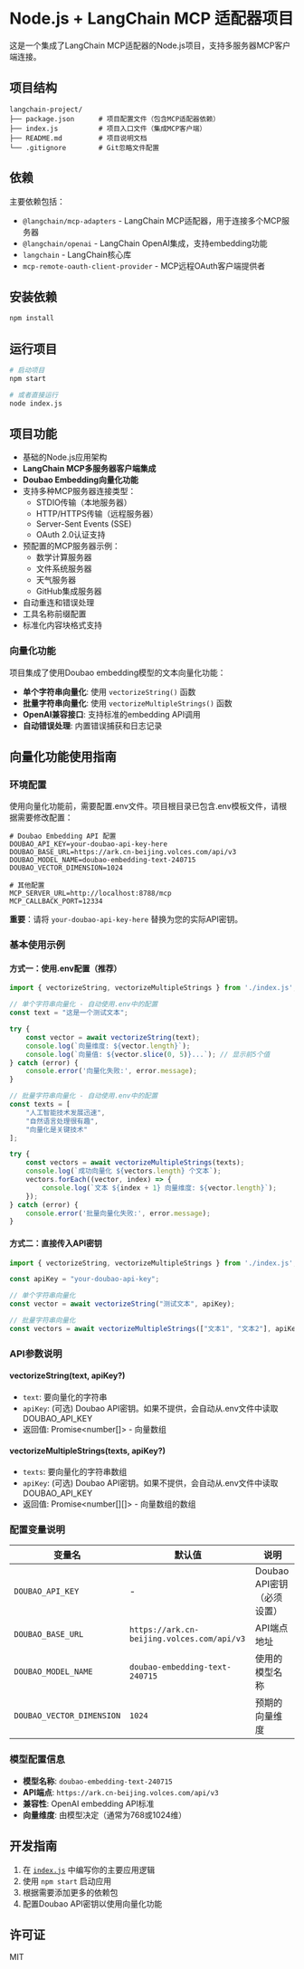 # Node.js + LangChain MCP 适配器项目

这是一个集成了LangChain MCP适配器的Node.js项目，支持多服务器MCP客户端连接。

## 项目结构

```
langchain-project/
├── package.json      # 项目配置文件（包含MCP适配器依赖）
├── index.js          # 项目入口文件（集成MCP客户端）
├── README.md         # 项目说明文档
└── .gitignore        # Git忽略文件配置
```

## 依赖

主要依赖包括：
- `@langchain/mcp-adapters` - LangChain MCP适配器，用于连接多个MCP服务器
- `@langchain/openai` - LangChain OpenAI集成，支持embedding功能
- `langchain` - LangChain核心库
- `mcp-remote-oauth-client-provider` - MCP远程OAuth客户端提供者

## 安装依赖

```bash
npm install
```

## 运行项目

```bash
# 启动项目
npm start

# 或者直接运行
node index.js
```

## 项目功能

- 基础的Node.js应用架构
- **LangChain MCP多服务器客户端集成**
- **Doubao Embedding向量化功能**
- 支持多种MCP服务器连接类型：
  - STDIO传输（本地服务器）
  - HTTP/HTTPS传输（远程服务器）
  - Server-Sent Events (SSE)
  - OAuth 2.0认证支持
- 预配置的MCP服务器示例：
  - 数学计算服务器
  - 文件系统服务器
  - 天气服务器
  - GitHub集成服务器
- 自动重连和错误处理
- 工具名称前缀配置
- 标准化内容块格式支持

### 向量化功能

项目集成了使用Doubao embedding模型的文本向量化功能：

- **单个字符串向量化**: 使用 `vectorizeString()` 函数
- **批量字符串向量化**: 使用 `vectorizeMultipleStrings()` 函数
- **OpenAI兼容接口**: 支持标准的embedding API调用
- **自动错误处理**: 内置错误捕获和日志记录

## 向量化功能使用指南

### 环境配置

使用向量化功能前，需要配置.env文件。项目根目录已包含.env模板文件，请根据需要修改配置：

```env
# Doubao Embedding API 配置
DOUBAO_API_KEY=your-doubao-api-key-here
DOUBAO_BASE_URL=https://ark.cn-beijing.volces.com/api/v3
DOUBAO_MODEL_NAME=doubao-embedding-text-240715
DOUBAO_VECTOR_DIMENSION=1024

# 其他配置
MCP_SERVER_URL=http://localhost:8788/mcp
MCP_CALLBACK_PORT=12334
```

**重要**：请将 `your-doubao-api-key-here` 替换为您的实际API密钥。

### 基本使用示例

#### 方式一：使用.env配置（推荐）

```javascript
import { vectorizeString, vectorizeMultipleStrings } from './index.js';

// 单个字符串向量化 - 自动使用.env中的配置
const text = "这是一个测试文本";

try {
    const vector = await vectorizeString(text);
    console.log(`向量维度: ${vector.length}`);
    console.log(`向量值: ${vector.slice(0, 5)}...`); // 显示前5个值
} catch (error) {
    console.error('向量化失败:', error.message);
}

// 批量字符串向量化 - 自动使用.env中的配置
const texts = [
    "人工智能技术发展迅速",
    "自然语言处理很有趣",
    "向量化是关键技术"
];

try {
    const vectors = await vectorizeMultipleStrings(texts);
    console.log(`成功向量化 ${vectors.length} 个文本`);
    vectors.forEach((vector, index) => {
        console.log(`文本 ${index + 1} 向量维度: ${vector.length}`);
    });
} catch (error) {
    console.error('批量向量化失败:', error.message);
}
```

#### 方式二：直接传入API密钥

```javascript
import { vectorizeString, vectorizeMultipleStrings } from './index.js';

const apiKey = "your-doubao-api-key";

// 单个字符串向量化
const vector = await vectorizeString("测试文本", apiKey);

// 批量字符串向量化
const vectors = await vectorizeMultipleStrings(["文本1", "文本2"], apiKey);
```

### API参数说明

#### vectorizeString(text, apiKey?)
- `text`: 要向量化的字符串
- `apiKey`: (可选) Doubao API密钥。如果不提供，会自动从.env文件中读取DOUBAO_API_KEY
- 返回值: Promise<number[]> - 向量数组

#### vectorizeMultipleStrings(texts, apiKey?)
- `texts`: 要向量化的字符串数组
- `apiKey`: (可选) Doubao API密钥。如果不提供，会自动从.env文件中读取DOUBAO_API_KEY
- 返回值: Promise<number[][]> - 向量数组的数组

### 配置变量说明

| 变量名 | 默认值 | 说明 |
|--------|--------|------|
| `DOUBAO_API_KEY` | - | Doubao API密钥（必须设置） |
| `DOUBAO_BASE_URL` | `https://ark.cn-beijing.volces.com/api/v3` | API端点地址 |
| `DOUBAO_MODEL_NAME` | `doubao-embedding-text-240715` | 使用的模型名称 |
| `DOUBAO_VECTOR_DIMENSION` | `1024` | 预期的向量维度 |

### 模型配置信息

- **模型名称**: `doubao-embedding-text-240715`
- **API端点**: `https://ark.cn-beijing.volces.com/api/v3`
- **兼容性**: OpenAI embedding API标准
- **向量维度**: 由模型决定（通常为768或1024维）

## 开发指南

1. 在 [`index.js`](index.js:1) 中编写你的主要应用逻辑
2. 使用 `npm start` 启动应用
3. 根据需要添加更多的依赖包
4. 配置Doubao API密钥以使用向量化功能

## 许可证

MIT
